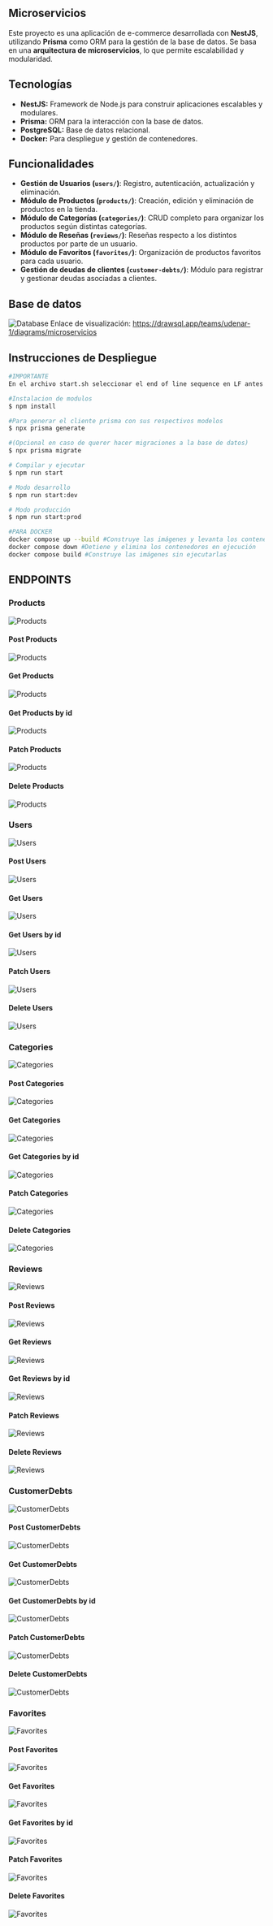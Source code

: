 ## Microservicios  
Este proyecto es una aplicación de e-commerce desarrollada con **NestJS**, utilizando **Prisma** como ORM para la gestión de la base de datos. Se basa en una **arquitectura de microservicios**, lo que permite escalabilidad y modularidad.  

## Tecnologías  
- **NestJS:** Framework de Node.js para construir aplicaciones escalables y modulares.  
- **Prisma:** ORM para la interacción con la base de datos.  
- **PostgreSQL:** Base de datos relacional.  
- **Docker:** Para despliegue y gestión de contenedores.  

## Funcionalidades  
- **Gestión de Usuarios (`users/`)**: Registro, autenticación, actualización y eliminación.  
- **Módulo de Productos (`products/`)**: Creación, edición y eliminación de productos en la tienda.  
- **Módulo de Categorías (`categories/`)**: CRUD completo para organizar los productos según distintas categorías.  
- **Módulo de Reseñas (`reviews/`)**: Reseñas respecto a los distintos productos por parte de un usuario.  
- **Módulo de Favoritos (`favorites/`)**: Organización de productos favoritos para cada usuario.  
- **Gestión de deudas de clientes (`customer-debts/`)**: Módulo para registrar y gestionar deudas asociadas a clientes.  

## Base de datos
![Database](Endpoints_images/Database.png)
Enlace de visualización: https://drawsql.app/teams/udenar-1/diagrams/microservicios
## Instrucciones de Despliegue

```bash
#IMPORTANTE 
En el archivo start.sh seleccionar el end of line sequence en LF antes de ejecutar todo

#Instalacion de modulos
$ npm install

#Para generar el cliente prisma con sus respectivos modelos
$ npx prisma generate

#(Opcional en caso de querer hacer migraciones a la base de datos)
$ npx prisma migrate

# Compilar y ejecutar
$ npm run start

# Modo desarrollo
$ npm run start:dev

# Modo producción
$ npm run start:prod

#PARA DOCKER
docker compose up --build #Construye las imágenes y levanta los contenedores
docker compose down #Detiene y elimina los contenedores en ejecución
docker compose build #Construye las imágenes sin ejecutarlas


```
## ENDPOINTS
### Products
![Products](Endpoints_images/Products.png)
#### Post Products
![Products](Endpoints_images/Post_Products.png)
#### Get Products
![Products](Endpoints_images/Get_Products.png)
#### Get Products by id
![Products](Endpoints_images/Get_Products_by_id.png)
#### Patch Products
![Products](Endpoints_images/Patch_Products.png)
#### Delete Products
![Products](Endpoints_images/Delete_Products.png)
### Users
![Users](Endpoints_images/Users.png)
#### Post Users
![Users](Endpoints_images/Post_Users.png)
#### Get Users
![Users](Endpoints_images/Get_Users.png)
#### Get Users by id
![Users](Endpoints_images/Get_Users_by_id.png)
#### Patch Users
![Users](Endpoints_images/Patch_Users.png)
#### Delete Users
![Users](Endpoints_images/Delete_Users.png)
### Categories
![Categories](Endpoints_images/Categories.png)
#### Post Categories
![Categories](Endpoints_images/Post_Categories.png)
#### Get Categories
![Categories](Endpoints_images/Get_Categories.png)
#### Get Categories by id
![Categories](Endpoints_images/Get_Categories_by_id.png)
#### Patch Categories
![Categories](Endpoints_images/Patch_Categories.png)
#### Delete Categories
![Categories](Endpoints_images/Delete_Categories.png)
### Reviews
![Reviews](Endpoints_images/Reviews.png)
#### Post Reviews
![Reviews](Endpoints_images/Post_Reviews.png)
#### Get Reviews
![Reviews](Endpoints_images/Get_Reviews.png)
#### Get Reviews by id
![Reviews](Endpoints_images/Get_Reviews_by_id.png)
#### Patch Reviews
![Reviews](Endpoints_images/Patch_Reviews.png)
#### Delete Reviews
![Reviews](Endpoints_images/Delete_Reviews.png)
### CustomerDebts
![CustomerDebts](Endpoints_images/CustomerDebts.png)
#### Post CustomerDebts
![CustomerDebts](Endpoints_images/Post_CustomerDebts.png)
#### Get CustomerDebts
![CustomerDebts](Endpoints_images/Get_CustomerDebts.png)
#### Get CustomerDebts by id
![CustomerDebts](Endpoints_images/Get_CustomerDebts_by_id.png)
#### Patch CustomerDebts
![CustomerDebts](Endpoints_images/Patch_CustomerDebts.png)
#### Delete CustomerDebts
![CustomerDebts](Endpoints_images/Delete_CustomerDebts.png)
### Favorites
![Favorites](Endpoints_images/Favorites.png)
#### Post Favorites
![Favorites](Endpoints_images/Post_Favorites.png)
#### Get Favorites
![Favorites](Endpoints_images/Get_Favorites.png)
#### Get Favorites by id
![Favorites](Endpoints_images/Get_Favorites_by_id.png)
#### Patch Favorites
![Favorites](Endpoints_images/Patch_Favorites.png)
#### Delete Favorites
![Favorites](Endpoints_images/Delete_Favorites.png)
